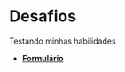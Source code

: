 # Desafios
Testando minhas habilidades

- <a href="https://nando006.github.io/Desafios/Formulario/formulario.html" target="_blank" rel="external"><strong>Formulário<strong></a> 
